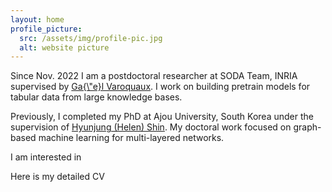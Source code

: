 ```yaml
---
layout: home
profile_picture:
  src: /assets/img/profile-pic.jpg
  alt: website picture
---
```


<p>
Since Nov. 2022 I am a postdoctoral researcher at SODA Team, INRIA supervised by 
<a href="https://gael-varoquaux.info/">Ga{\"e}l Varoquaux</a>.
I work on building pretrain models for tabular data from large knowledge bases.
</p>

<p>
Previously, I completed my PhD at Ajou University, South Korea under the supervision of 
<a href="https://alphaminers.ai/">Hyunjung (Helen) Shin</a>.
My doctoral work focused on graph-based machine learning for multi-layered networks.
</p>

<p>
I am interested in 
</p>

<p>
Here is my detailed CV
</p>